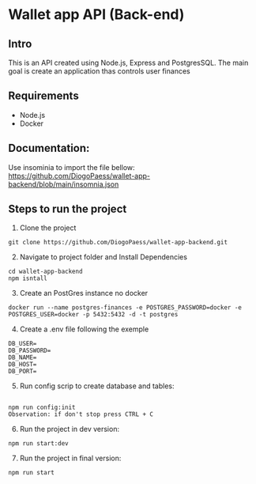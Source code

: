 # Wallet app API (Back-end)

## Intro

This is an API created using Node.js, Express and PostgresSQL.
The main goal is create an application thas controls user finances

## Requirements

- Node.js
- Docker

## Documentation:

Use insominia to import the file bellow:
https://github.com/DiogoPaess/wallet-app-backend/blob/main/insomnia.json

## Steps to run the project

1. Clone the project

```
git clone https://github.com/DiogoPaess/wallet-app-backend.git
```

2. Navigate to project folder and Install Dependencies

```
cd wallet-app-backend
npm isntall
```

3. Create an PostGres instance no docker

```
docker run --name postgres-finances -e POSTGRES_PASSWORD=docker -e POSTGRES_USER=docker -p 5432:5432 -d -t postgres
```

4. Create a .env file following the exemple

```
DB_USER=
DB_PASSWORD=
DB_NAME=
DB_HOST=
DB_PORT=
```

5. Run config scrip to create database and tables:

```

npm run config:init
Observation: if don't stop press CTRL + C
```

6. Run the project in dev version:

```
npm run start:dev
```

7. Run the project in final version:

```
npm run start
```
